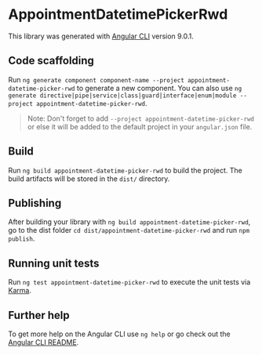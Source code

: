 # AppointmentDatetimePickerRwd

This library was generated with [Angular CLI](https://github.com/angular/angular-cli) version 9.0.1.

## Code scaffolding

Run `ng generate component component-name --project appointment-datetime-picker-rwd` to generate a new component. You can also use `ng generate directive|pipe|service|class|guard|interface|enum|module --project appointment-datetime-picker-rwd`.
> Note: Don't forget to add `--project appointment-datetime-picker-rwd` or else it will be added to the default project in your `angular.json` file. 

## Build

Run `ng build appointment-datetime-picker-rwd` to build the project. The build artifacts will be stored in the `dist/` directory.

## Publishing

After building your library with `ng build appointment-datetime-picker-rwd`, go to the dist folder `cd dist/appointment-datetime-picker-rwd` and run `npm publish`.

## Running unit tests

Run `ng test appointment-datetime-picker-rwd` to execute the unit tests via [Karma](https://karma-runner.github.io).

## Further help

To get more help on the Angular CLI use `ng help` or go check out the [Angular CLI README](https://github.com/angular/angular-cli/blob/master/README.md).
